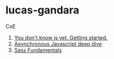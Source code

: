 # lucas-gandara
CoE 

1. [You don't know js yet. Getting started.](you-dont-know-js_yet_getting_started.md)
2. [Asynchronous Javascript deep dive](Asynchronous_javascript_deep_dive.md)
3. [Sass Fundamentals](Sass_fundamentals.md)